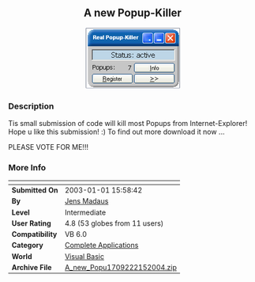 ﻿<div align="center">

## A new Popup\-Killer

<img src="PIC2004215154437738.gif">
</div>

### Description

Tis small submission of code will kill most Popups from Internet-Explorer! Hope u like this submission! :) To find out more download it now ...

PLEASE VOTE FOR ME!!!
 
### More Info
 


<span>             |<span>
---                |---
**Submitted On**   |2003-01-01 15:58:42
**By**             |[Jens Madaus](https://github.com/Planet-Source-Code/PSCIndex/blob/master/ByAuthor/jens-madaus.md)
**Level**          |Intermediate
**User Rating**    |4.8 (53 globes from 11 users)
**Compatibility**  |VB 6\.0
**Category**       |[Complete Applications](https://github.com/Planet-Source-Code/PSCIndex/blob/master/ByCategory/complete-applications__1-27.md)
**World**          |[Visual Basic](https://github.com/Planet-Source-Code/PSCIndex/blob/master/ByWorld/visual-basic.md)
**Archive File**   |[A\_new\_Popu1709222152004\.zip](https://github.com/Planet-Source-Code/jens-madaus-a-new-popup-killer__1-51778/archive/master.zip)








